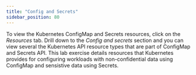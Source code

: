 ```yaml
---
title: "Config and Secrets"
sidebar_position: 80
---
```


To view the Kubernetes ConfigMap and Secrets resources, click on the <i>Resources</i> tab. Drill down to the <i>Config and secrets</i> section and you can view several the Kubernetes API resource types that are part of ConfigMap and Secrets API. This lab exercise details resources that Kubernetes provides for configuring workloads with non-confidential data using ConfigMap and sensistive data using Secrets.
